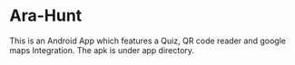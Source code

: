 # Ara-Hunt
This is an Android App which features a Quiz, QR code reader and google maps Integration.
The apk is under app directory.
